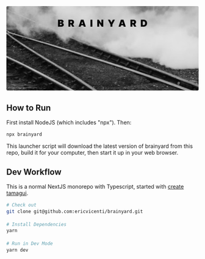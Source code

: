 ![Brainyard](./media/BrainyardBanner.png 'Brainyard')

## How to Run

First install NodeJS (which includes "npx"). Then:

```sh
npx brainyard
```

This launcher script will download the latest version of brainyard from this repo, build it for your computer, then start it up in your web browser.

## Dev Workflow

This is a normal NextJS monorepo with Typescript, started with [create tamagui](https://tamagui.dev/docs/guides/create-tamagui-app).

```sh
# Check out
git clone git@github.com:ericvicenti/brainyard.git

# Install Dependencies
yarn

# Run in Dev Mode
yarn dev
```
